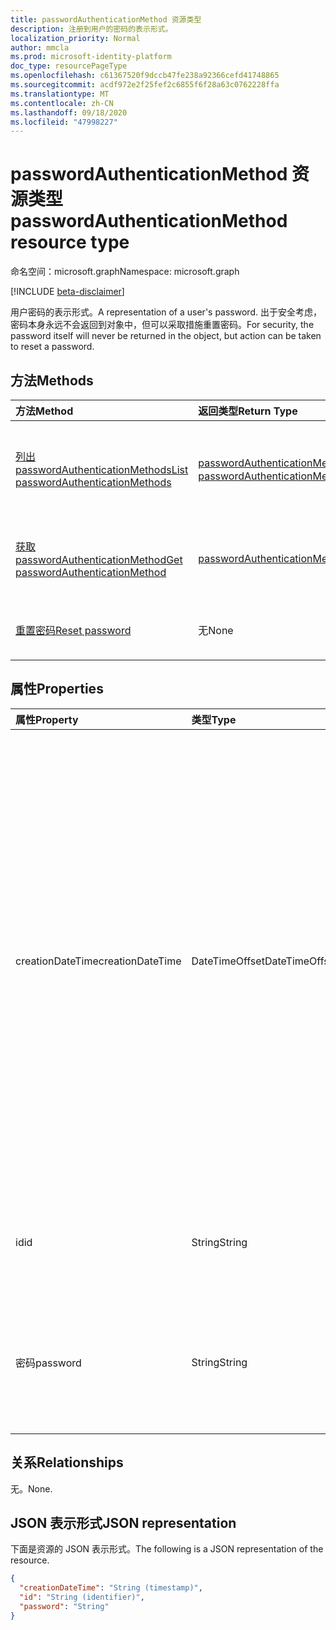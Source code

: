 ```yaml
---
title: passwordAuthenticationMethod 资源类型
description: 注册到用户的密码的表示形式。
localization_priority: Normal
author: mmcla
ms.prod: microsoft-identity-platform
doc_type: resourcePageType
ms.openlocfilehash: c61367520f9dccb47fe238a92366cefd41748865
ms.sourcegitcommit: acdf972e2f25fef2c6855f6f28a63c0762228ffa
ms.translationtype: MT
ms.contentlocale: zh-CN
ms.lasthandoff: 09/18/2020
ms.locfileid: "47998227"
---
```

# <a name="passwordauthenticationmethod-resource-type"></a><span data-ttu-id="30dea-103">passwordAuthenticationMethod 资源类型</span><span class="sxs-lookup"><span data-stu-id="30dea-103">passwordAuthenticationMethod resource type</span></span>

<span data-ttu-id="30dea-104">命名空间：microsoft.graph</span><span class="sxs-lookup"><span data-stu-id="30dea-104">Namespace: microsoft.graph</span></span>

[!INCLUDE [beta-disclaimer](../../includes/beta-disclaimer.md)]

<span data-ttu-id="30dea-105">用户密码的表示形式。</span><span class="sxs-lookup"><span data-stu-id="30dea-105">A representation of a user's password.</span></span> <span data-ttu-id="30dea-106">出于安全考虑，密码本身永远不会返回到对象中，但可以采取措施重置密码。</span><span class="sxs-lookup"><span data-stu-id="30dea-106">For security, the password itself will never be returned in the object, but action can be taken to reset a password.</span></span>

## <a name="methods"></a><span data-ttu-id="30dea-107">方法</span><span class="sxs-lookup"><span data-stu-id="30dea-107">Methods</span></span>

| <span data-ttu-id="30dea-108">方法</span><span class="sxs-lookup"><span data-stu-id="30dea-108">Method</span></span>       | <span data-ttu-id="30dea-109">返回类型</span><span class="sxs-lookup"><span data-stu-id="30dea-109">Return Type</span></span> | <span data-ttu-id="30dea-110">说明</span><span class="sxs-lookup"><span data-stu-id="30dea-110">Description</span></span> |
|:-------------|:------------|:------------|
|[<span data-ttu-id="30dea-111">列出 passwordAuthenticationMethods</span><span class="sxs-lookup"><span data-stu-id="30dea-111">List passwordAuthenticationMethods</span></span>](../api/authentication-list-passwordmethods.md) | <span data-ttu-id="30dea-112">[passwordAuthenticationMethod](passwordauthenticationmethod.md) 集合</span><span class="sxs-lookup"><span data-stu-id="30dea-112">[passwordAuthenticationMethod](passwordauthenticationmethod.md) collection</span></span> | <span data-ttu-id="30dea-113">读取此用户的所有 **passwordAuthenticationMethod** 对象的属性和关系。</span><span class="sxs-lookup"><span data-stu-id="30dea-113">Read the properties and relationships of all of this user's **passwordAuthenticationMethod** objects.</span></span> |
|[<span data-ttu-id="30dea-114">获取 passwordAuthenticationMethod</span><span class="sxs-lookup"><span data-stu-id="30dea-114">Get passwordAuthenticationMethod</span></span>](../api/passwordauthenticationmethod-get.md) | [<span data-ttu-id="30dea-115">passwordAuthenticationMethod</span><span class="sxs-lookup"><span data-stu-id="30dea-115">passwordAuthenticationMethod</span></span>](passwordauthenticationmethod.md) | <span data-ttu-id="30dea-116">读取 **passwordAuthenticationMethod** 对象的属性和关系。</span><span class="sxs-lookup"><span data-stu-id="30dea-116">Read the properties and relationships of a **passwordAuthenticationMethod** object.</span></span> |
|[<span data-ttu-id="30dea-117">重置密码</span><span class="sxs-lookup"><span data-stu-id="30dea-117">Reset password</span></span>](../api/passwordauthenticationmethod-resetpassword.md)|<span data-ttu-id="30dea-118">无</span><span class="sxs-lookup"><span data-stu-id="30dea-118">None</span></span>|<span data-ttu-id="30dea-119">在云中重置用户的密码，如果同步，则在本地进行同步。</span><span class="sxs-lookup"><span data-stu-id="30dea-119">Reset a user's password in the cloud and, if synced, on-premises.</span></span>|

## <a name="properties"></a><span data-ttu-id="30dea-120">属性</span><span class="sxs-lookup"><span data-stu-id="30dea-120">Properties</span></span>

| <span data-ttu-id="30dea-121">属性</span><span class="sxs-lookup"><span data-stu-id="30dea-121">Property</span></span>     | <span data-ttu-id="30dea-122">类型</span><span class="sxs-lookup"><span data-stu-id="30dea-122">Type</span></span>        | <span data-ttu-id="30dea-123">说明</span><span class="sxs-lookup"><span data-stu-id="30dea-123">Description</span></span> |
|:-------------|:------------|:------------|
|<span data-ttu-id="30dea-124">creationDateTime</span><span class="sxs-lookup"><span data-stu-id="30dea-124">creationDateTime</span></span>|<span data-ttu-id="30dea-125">DateTimeOffset</span><span class="sxs-lookup"><span data-stu-id="30dea-125">DateTimeOffset</span></span>|<span data-ttu-id="30dea-126">上次更新此密码的日期和时间。</span><span class="sxs-lookup"><span data-stu-id="30dea-126">The date and time when this password was last updated.</span></span> <span data-ttu-id="30dea-127">当前未填充此属性。</span><span class="sxs-lookup"><span data-stu-id="30dea-127">This property is currently not populated.</span></span> <span data-ttu-id="30dea-128">只读。</span><span class="sxs-lookup"><span data-stu-id="30dea-128">Read-only.</span></span> <span data-ttu-id="30dea-129">时间戳类型表示采用 ISO 8601 格式的日期和时间信息，始终采用 UTC 时区。</span><span class="sxs-lookup"><span data-stu-id="30dea-129">The Timestamp type represents date and time information using ISO 8601 format and is always in UTC time.</span></span> <span data-ttu-id="30dea-130">例如，2014 年 1 月 1 日午夜 UTC 如下所示：`'2014-01-01T00:00:00Z'`</span><span class="sxs-lookup"><span data-stu-id="30dea-130">For example, midnight UTC on Jan 1, 2014 would look like this: `'2014-01-01T00:00:00Z'`</span></span>|
|<span data-ttu-id="30dea-131">id</span><span class="sxs-lookup"><span data-stu-id="30dea-131">id</span></span>|<span data-ttu-id="30dea-132">String</span><span class="sxs-lookup"><span data-stu-id="30dea-132">String</span></span>| <span data-ttu-id="30dea-133">为此用户注册的此密码的标识符。</span><span class="sxs-lookup"><span data-stu-id="30dea-133">The identifier of this password registered to this user.</span></span> <span data-ttu-id="30dea-134">只读。</span><span class="sxs-lookup"><span data-stu-id="30dea-134">Read-only.</span></span>|
|<span data-ttu-id="30dea-135">密码</span><span class="sxs-lookup"><span data-stu-id="30dea-135">password</span></span>|<span data-ttu-id="30dea-136">String</span><span class="sxs-lookup"><span data-stu-id="30dea-136">String</span></span>|<span data-ttu-id="30dea-137">出于安全的的情况，密码始终在列表或 GET 操作中以 null 的形式返回。</span><span class="sxs-lookup"><span data-stu-id="30dea-137">For security, the password is always returned as null from a LIST or GET operation.</span></span>|

## <a name="relationships"></a><span data-ttu-id="30dea-138">关系</span><span class="sxs-lookup"><span data-stu-id="30dea-138">Relationships</span></span>

<span data-ttu-id="30dea-139">无。</span><span class="sxs-lookup"><span data-stu-id="30dea-139">None.</span></span>

## <a name="json-representation"></a><span data-ttu-id="30dea-140">JSON 表示形式</span><span class="sxs-lookup"><span data-stu-id="30dea-140">JSON representation</span></span>

<span data-ttu-id="30dea-141">下面是资源的 JSON 表示形式。</span><span class="sxs-lookup"><span data-stu-id="30dea-141">The following is a JSON representation of the resource.</span></span>

<!-- {
  "blockType": "resource",
  "optionalProperties": [

  ],
  "@odata.type": "microsoft.graph.passwordAuthenticationMethod",
  "baseType": "",
  "keyProperty": "id"
}-->

```json
{
  "creationDateTime": "String (timestamp)",
  "id": "String (identifier)",
  "password": "String"
}
```

<!-- uuid: 16cd6b66-4b1a-43a1-adaf-3a886856ed98
2019-02-04 14:57:30 UTC -->
<!-- {
  "type": "#page.annotation",
  "description": "passwordAuthenticationMethod resource",
  "keywords": "",
  "section": "documentation",
  "tocPath": ""
}-->


